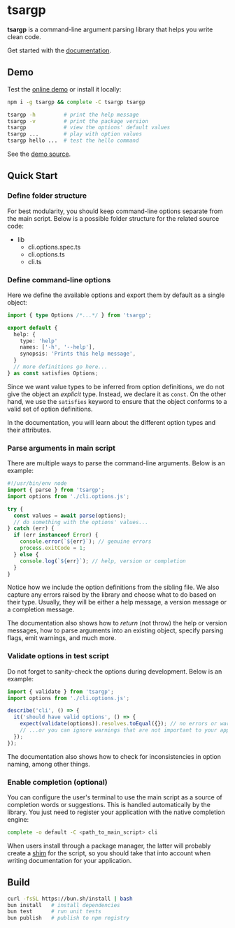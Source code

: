 # tsargp

**tsargp** is a command-line argument parsing library that helps you write clean code.

Get started with the [documentation].

## Demo

Test the [online demo] or install it locally:

```sh
npm i -g tsargp && complete -C tsargp tsargp

tsargp -h         # print the help message
tsargp -v         # print the package version
tsargp            # view the options' default values
tsargp ...        # play with option values
tsargp hello ...  # test the hello command
```

See the [demo source].

## Quick Start

### Define folder structure

For best modularity, you should keep command-line options separate from the main script. Below is a possible folder structure for the related source code:

- lib
  - cli.options.spec.ts
  - cli.options.ts
  - cli.ts

### Define command-line options

Here we define the available options and export them by default as a single object:

```ts
import { type Options /*...*/ } from 'tsargp';

export default {
  help: {
    type: 'help'
    names: ['-h', '--help'],
    synopsis: 'Prints this help message',
  }
  // more definitions go here...
} as const satisfies Options;
```

Since we want value types to be inferred from option definitions, we do not give the object an _explicit_ type. Instead, we declare it as `const`. On the other hand, we use the `satisfies` keyword to ensure that the object conforms to a valid set of option definitions.

In the documentation, you will learn about the different option types and their attributes.

### Parse arguments in main script

There are multiple ways to parse the command-line arguments. Below is an example:

```ts
#!/usr/bin/env node
import { parse } from 'tsargp';
import options from './cli.options.js';

try {
  const values = await parse(options);
  // do something with the options' values...
} catch (err) {
  if (err instanceof Error) {
    console.error(`${err}`); // genuine errors
    process.exitCode = 1;
  } else {
    console.log(`${err}`); // help, version or completion
  }
}
```

Notice how we include the option definitions from the sibling file. We also capture any errors raised by the library and choose what to do based on their type. Usually, they will be either a help message, a version message or a completion message.

The documentation also shows how to _return_ (not throw) the help or version messages, how to parse arguments into an existing object, specify parsing flags, emit warnings, and much more.

### Validate options in test script

Do not forget to sanity-check the options during development. Below is an example:

```ts
import { validate } from 'tsargp';
import options from './cli.options.js';

describe('cli', () => {
  it('should have valid options', () => {
    expect(validate(options)).resolves.toEqual({}); // no errors or warnings
    // ...or you can ignore warnings that are not important to your application
  });
});
```

The documentation also shows how to check for inconsistencies in option naming, among other things.

### Enable completion (optional)

You can configure the user's terminal to use the main script as a source of completion words or suggestions. This is handled automatically by the library. You just need to register your application with the native completion engine:

```sh
complete -o default -C <path_to_main_script> cli
```

When users install through a package manager, the latter will probably create a [shim] for the script, so you should take that into account when writing documentation for your application.

## Build

```sh
curl -fsSL https://bun.sh/install | bash
bun install   # install dependencies
bun test      # run unit tests
bun publish   # publish to npm registry
```

[documentation]: https://dsogari.github.io/tsargp/docs
[online demo]: https://dsogari.github.io/tsargp/demo
[demo source]: examples/demo.options.ts
[shim]: https://en.wikipedia.org/wiki/Shim_(computing)
